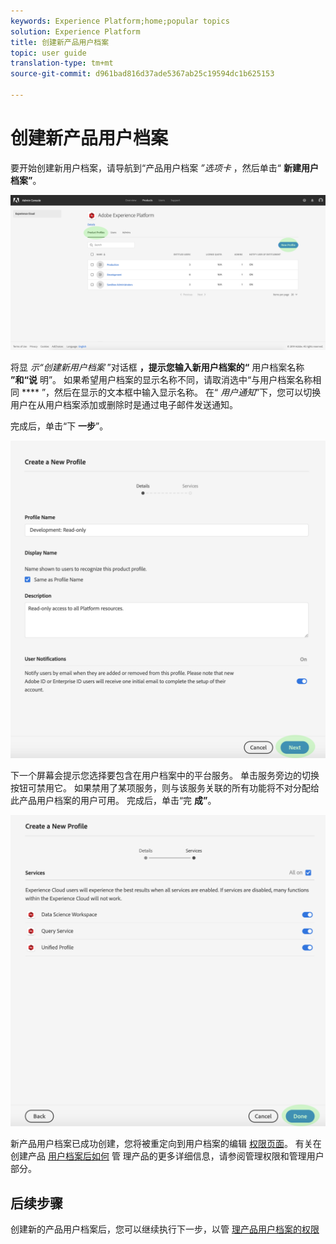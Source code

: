 ```yaml
---
keywords: Experience Platform;home;popular topics
solution: Experience Platform
title: 创建新产品用户档案
topic: user guide
translation-type: tm+mt
source-git-commit: d961bad816d37ade5367ab25c19594dc1b625153

---
```



# 创建新产品用户档案

要开始创建新用户档案，请导航到“产品用户档案 *”选项卡* ，然后单击“ **新建用户档案”**。

![new-用户档案按钮](../images/new-profile-button.png)

将显 _示“创建新用户档案_ ”对话框 **，提示您输入新用户档案的“** 用户档案名称 **”和“说** 明”。 如果希望用户档案的显示名称不同，请取消选中“与用户档案名称相同 **** ”，然后在显示的文本框中输入显示名称。 在“ *用户通知*”下，您可以切换用户在从用户档案添加或删除时是通过电子邮件发送通知。

完成后，单击“下 **一步**”。

![new-用户档案-details](../images/new-profile-details.png)

下一个屏幕会提示您选择要包含在用户档案中的平台服务。 单击服务旁边的切换按钮可禁用它。 如果禁用了某项服务，则与该服务关联的所有功能将不对分配给此产品用户档案的用户可用。 完成后，单击“完 **成”**。

![新用户档案服务](../images/new-profile-services.png)

新产品用户档案已成功创建，您将被重定向到用户档案的编辑 [权限页面](#edit-permissions)。 有关在创建产品 [用户档案后如何](#manage-permissions-for-a-product-profile) 管 [](#manage-users-for-a-product-profile) 理产品的更多详细信息，请参阅管理权限和管理用户部分。

## 后续步骤

创建新的产品用户档案后，您可以继续执行下一步，以管 [理产品用户档案的权限](permissions.md)